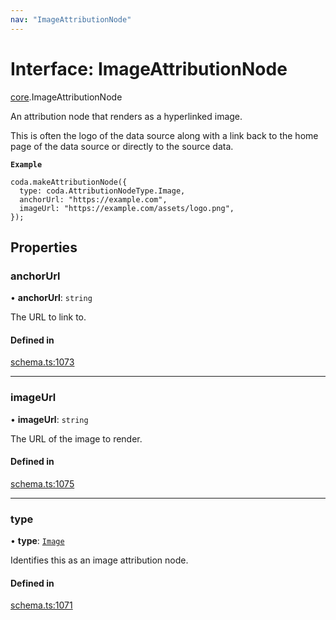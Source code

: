 ```yaml
---
nav: "ImageAttributionNode"
---
```

# Interface: ImageAttributionNode

[core](../modules/core.md).ImageAttributionNode

An attribution node that renders as a hyperlinked image.

This is often the logo of the data source along with a link back to the home page
of the data source or directly to the source data.

**`Example`**

```
coda.makeAttributionNode({
  type: coda.AttributionNodeType.Image,
  anchorUrl: "https://example.com",
  imageUrl: "https://example.com/assets/logo.png",
});
```

## Properties

### anchorUrl

• **anchorUrl**: `string`

The URL to link to.

#### Defined in

[schema.ts:1073](https://github.com/coda/packs-sdk/blob/main/schema.ts#L1073)

___

### imageUrl

• **imageUrl**: `string`

The URL of the image to render.

#### Defined in

[schema.ts:1075](https://github.com/coda/packs-sdk/blob/main/schema.ts#L1075)

___

### type

• **type**: [`Image`](../enums/core.AttributionNodeType.md#image)

Identifies this as an image attribution node.

#### Defined in

[schema.ts:1071](https://github.com/coda/packs-sdk/blob/main/schema.ts#L1071)
